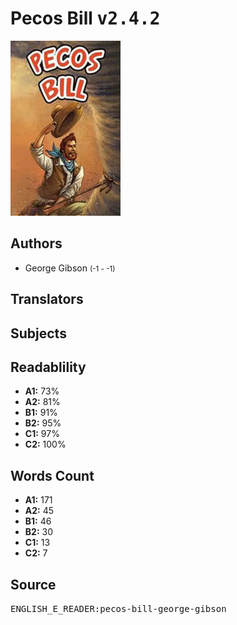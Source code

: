 # Pecos Bill <kbd>v2.4.2</kbd>

![](./cover.medium.jpg "")

## Authors


 - George Gibson <small>(-1 - -1)</small>

## Translators



## Subjects



## Readablility


 - **A1:** 73%
 - **A2:** 81%
 - **B1:** 91%
 - **B2:** 95%
 - **C1:** 97%
 - **C2:** 100%

## Words Count


 - **A1:** 171
 - **A2:** 45
 - **B1:** 46
 - **B2:** 30
 - **C1:** 13
 - **C2:** 7

## Source


<kbd>ENGLISH_E_READER:pecos-bill-george-gibson</kbd>
